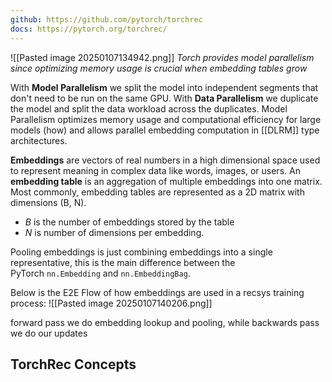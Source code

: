 ```yaml
---
github: https://github.com/pytorch/torchrec
docs: https://pytorch.org/torchrec/
---
```

![[Pasted image 20250107134942.png]]
*Torch provides model parallelism since optimizing memory usage is crucial when embedding tables grow*

With **Model Parallelism** we split the model into independent segments that don't need to be run on the same GPU. With **Data Parallelism** we duplicate the model and split the data workload across the duplicates. Model Parallelism optimizes memory usage and computational efficiency for large models (how) and allows parallel embedding computation in [[DLRM]] type architectures.

**Embeddings** are vectors of real numbers in a high dimensional space used to represent meaning in complex data like words, images, or users. An **embedding table** is an aggregation of multiple embeddings into one matrix. Most commonly, embedding tables are represented as a 2D matrix with dimensions (B, N).
- _B_ is the number of embeddings stored by the table
- _N_ is number of dimensions per embedding.

Pooling embeddings is just combining embeddings into a single representative, this is the main difference between the PyTorch `nn.Embedding` and `nn.EmbeddingBag`.

Below is the E2E Flow of how embeddings are used in a recsys training process:
![[Pasted image 20250107140206.png]]

forward pass we do embedding lookup and pooling, while backwards pass we do our updates


## TorchRec Concepts